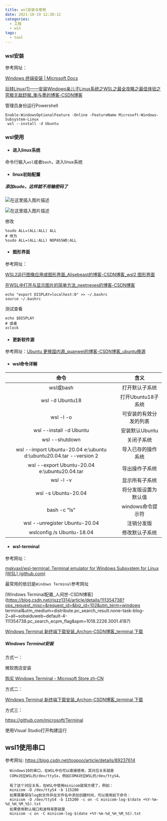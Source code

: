 ```yaml
---
title: wsl安装与使用
date: 2021-10-19 12:30:12
categories:
  - 工程
  - win
tags:
  - tool
---
```


### wsl安装

参考网址：

[Windows 终端安装 | Microsoft Docs](https://docs.microsoft.com/zh-cn/windows/terminal/get-started)

[玩转Linux(1)——安装Windows亲儿子Linux系统之WSL之最全攻略之最佳体验之究极无敌舒服_衡与墨的博客-CSDN博客](https://hengyumo.blog.csdn.net/article/details/102544521)

管理员身份运行Powershell

```shell
Enable-WindowsOptionalFeature -Online -FeatureName Microsoft-Windows-Subsystem-Linux
 wsl --install -d Ubuntu
```

### wsl使用

- #### 进入linux系统

命令行输入`wsl`或者`bash`，进入linux系统

- #### linux初始配置

##### 添加sudo，这样就不用输密码了

![在这里插入图片描述](https://img-blog.csdnimg.cn/20191014120116452.png)

![在这里插入图片描述](https://img-blog.csdnimg.cn/20191014142719338.png)

修改

```shell
%sudo ALL=(ALL:ALL) ALL
# 改为
%sudo ALL=(ALL:ALL) NOPASSWD:ALL
```

- #### 图形界面

参考网址：

[WSL2运行图像应用或图形界面_Alisebeast的博客-CSDN博客_wsl2 图形界面](https://blog.csdn.net/Alisebeast/article/details/106680267)

[在WSL中打开与显示图片的简单方法_neetneves的博客-CSDN博客](https://blog.csdn.net/qq_45036130/article/details/105623451)

```shell
echo "export DISPLAY=localhost:0" >> ~/.bashrc
source ~/.bashrc
```

测试查看

```shell
echo $DISPLAY
# 或者
xclock
```

- #### 更新软件源

参考网址：[Ubuntu 更换国内源_quanwei的博客-CSDN博客_ubuntu换源](https://blog.csdn.net/qq_35451572/article/details/79516563)

- #### wsl命令详解

|                             命令                             |          含义          |
| :----------------------------------------------------------: | :--------------------: |
|                          wsl或bash                           |     打开默认子系统     |
|                       wsl -d Ubuntu18                        |   打开Ubuntu18子系统   |
|                          wsl -l -o                           | 可安装的有效分发的列表 |
|                   wsl --install -d Ubuntu                    |     安装默认Ubuntu     |
|                        wsl --shutdown                        |       关闭子系统       |
| wsl --import Ubuntu-20.04 e:\ubuntu d:\ubuntu20.04.tar --version 2 |   导入已存的操作系统   |
|         wsl --export Ubuntu-20.04 e:\ubuntu20.04.tar         |     导出操作子系统     |
|                          wsl -l -v                           |     显示所有子系统     |
|                     wsl -s Ubuntu-20.04                      |  将分发版设置为默认值  |
|                         bash -c "ls"                         |   windows命令提示符    |
|                wsl --unregister Ubuntu-20.04                 |       注销分发版       |
|                  wslconfig /s Ubuntu-18.04                   |     修改默认子系统     |

- #### *wsl*-terminal

参考网址：

[mskyaxl/wsl-terminal: Terminal emulator for Windows Subsystem for Linux (WSL) (github.com)](https://github.com/mskyaxl/wsl-terminal)

最常用的依旧是`Windows Terminal`参考网址

[Windows Terminal配置_人间世-CSDN博客](https://blog.csdn.net/rjszz1314/article/details/111354738?ops_request_misc=&request_id=&biz_id=102&utm_term=windows terminal&utm_medium=distribute.pc_search_result.none-task-blog-2~all~sobaiduweb~default-4-111354738.pc_search_ecpm_flag&spm=1018.2226.3001.4187)

[Windows Terminal 新终端下载安装_Archon-CSDN博客_terminal 下载](https://blog.csdn.net/c13232906050/article/details/90698772?ops_request_misc=%7B%22request%5Fid%22%3A%22163439638216780261990702%22%2C%22scm%22%3A%2220140713.130102334.pc%5Fall.%22%7D&request_id=163439638216780261990702&biz_id=0&utm_medium=distribute.pc_search_result.none-task-blog-2~all~first_rank_ecpm_v1~rank_v31_ecpm-4-90698772.pc_search_ecpm_flag&utm_term=windows+terminal离线安装&spm=1018.2226.3001.4187)

##### Windows Terminal安装

方式一：

微软商店安装

[购买 Windows Terminal - Microsoft Store zh-CN](https://www.microsoft.com/zh-cn/p/windows-terminal/9n0dx20hk701?rtc=1&activetab=pivot:overviewtab)

方式二：

[Windows Terminal 新终端下载安装_Archon-CSDN博客_terminal 下载](https://blog.csdn.net/c13232906050/article/details/90698772?ops_request_misc=%7B%22request%5Fid%22%3A%22163439638216780261990702%22%2C%22scm%22%3A%2220140713.130102334.pc%5Fall.%22%7D&request_id=163439638216780261990702&biz_id=0&utm_medium=distribute.pc_search_result.none-task-blog-2~all~first_rank_ecpm_v1~rank_v31_ecpm-4-90698772.pc_search_ecpm_flag&utm_term=windows+terminal离线安装&spm=1018.2226.3001.4187)

方式三：

https://github.com/microsoft/Terminal 

使用Visual Studio打开构建运行

## wsl1使用串口
参考网址:
  https://blog.csdn.net/toopoo/article/details/89237614
```
  Windows10的串口，在WSL中也可以直接使用，其对应关系就是
  COMx对应WSL的/dev/ttySx，例如COM4对应WSL的/dev/ttyS4。

  有了这个对应关系，在WSL中使用minicom就很方便了，例如：
  minicom -D /dev/ttyS4 -b 115200
  如果需要保存log到文件并在文件名中添加创建时间，可以使用如下命令：
  minicom -D /dev/ttyS4 -b 115200 -c on -C minicom-log-$(date +%Y-%m-%d_%H_%M_%S).txt
  如果使用默认端口和波特率那就是
  minicom -c on -C minicom-log-$(date +%Y-%m-%d_%H_%M_%S).txt
```

